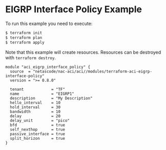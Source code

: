 <!-- BEGIN_TF_DOCS -->
# EIGRP Interface Policy Example

To run this example you need to execute:

```bash
$ terraform init
$ terraform plan
$ terraform apply
```

Note that this example will create resources. Resources can be destroyed with `terraform destroy`.

```hcl
module "aci_eigrp_interface_policy" {
  source  = "netascode/nac-aci/aci//modules/terraform-aci-eigrp-interface-policy"
  version = ">= 0.8.0"

  tenant            = "TF"
  name              = "EIGRP1"
  description       = "My Description"
  hello_interval    = 10
  hold_interval     = 30
  bandwidth         = 10
  delay             = 20
  delay_unit        = "pico"
  bfd               = true
  self_nexthop      = true
  passive_interface = true
  split_horizon     = true
}
```
<!-- END_TF_DOCS -->